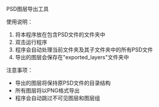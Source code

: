 PSD图层导出工具

使用说明：
1. 将本程序放在包含PSD文件的文件夹中
2. 双击运行程序
3. 程序会自动处理当前文件夹及其子文件夹中的所有PSD文件
4. 导出的图层会保存在"exported_layers"文件夹中

注意事项：
- 导出的图层将保持原PSD文件的目录结构
- 所有图层将以PNG格式导出
- 程序会自动跳过不可见图层和图层组 

